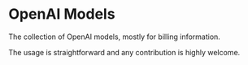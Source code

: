 # OpenAI Models

The collection of OpenAI models, mostly for billing information.

The usage is straightforward and any contribution is highly welcome.